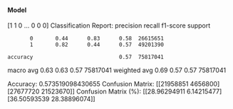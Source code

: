 #### Model
[1 1 0 ... 0 0 0]
Classification Report:
              precision    recall  f1-score   support

           0       0.44      0.83      0.58  26615651
           1       0.82      0.44      0.57  49201390

    accuracy                           0.57  75817041
   macro avg       0.63      0.63      0.57  75817041
weighted avg       0.69      0.57      0.57  75817041

Accuracy: 0.573519098430655
Confusion Matrix:
[[21958851  4656800]
 [27677720 21523670]]
Confusion Matrix (%):
[[28.96294911  6.14215477]
 [36.50593539 28.38896074]]

